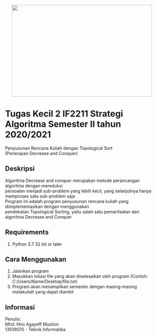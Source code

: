 <p align="center">
  <img width="460" height="300" src="https://user-images.githubusercontent.com/64213179/109420771-be896580-7a06-11eb-9a4a-95a1af2fdadc.png">
</p>

# Tugas Kecil 2 IF2211 Strategi Algoritma Semester II tahun 2020/2021

Penyusunan Rencana Kuliah dengan Topological Sort <br/>
(Penerapan Decrease and Conquer)

## Deskripsi

Algoritma Decrease and conquer merupakan metode perancangan algoritma dengan mereduksi <br/>
persoalan menjadi sub-problem yang lebih kecil, yang selanjutnya hanya memproses satu sub-problem saja <br/>
Program ini adalah program penyusunan rencana kuliah yang diimplementasikan dengan menggunakan <br/>
pendekatan Topological Sorting, yaitu salah satu pemanfaatan dari algoritma Decrease and Conquer <br/>

## Requirements

1. Python 3.7 32 bit or later

## Cara Menggunakan

1. Jalankan program
2. Masukkan lokasi file yang akan diselesaikan oleh program (Contoh: C:/Users/Name/Desktop/file.txt)
3. Program akan menampilkan semester dengan masing-masing matakuliah yang dapat diambil

## Informasi

Penulis: <br/>
Mhd. Hiro Agayeff Muslion <br/>
13519070 - Teknik Informatika <br/>
